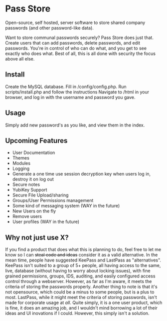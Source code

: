 Pass Store
==========

Open-source, self hosted, server software to store shared company passwords (and other password-like data).

Want to store communal passwords securely? Pass Store does just that. Create users that can add passwords, delete passwords, and edit passwords. You're in control of who can do what, and you get to see exactly who does what.
Best of all, this is all done with security the focus above all else.

Install
-------

Create the MySQL database. Fill in /config/config.php.
Run scripts/install.php and follow the instructions
Navigate to /html in your browser, and log in with the username and password you gave.

Usage
-----

Simply add new password's as you like, and view them in the index.

Upcoming Features
-----------------

* User Documentation
* Themes
* Modules
* Logging
* Generate a one time use session decryption key when users log in, destroy it on log out
* Secure notes
* YubiKey Support
* Secure File Upload/sharing
* Groups/User Permissions management
* Some kind of messaging system (WAY in the future)
* New Users on the fly
* Remove users
* User profiles (WAY in the future)

Why not just use X?
-------------------

If you find a product that does what this is planning to do, feel free to let me know so I can <strike>steal code and ideas</strike> consider it as a valid alternative.
In the mean time, people have suggested KeePass and LastPass as "alternatives".
KeePass isn't suited to a group of 5+ people, all having access to the same, live, database (without having to worry about locking issues), with fine grained permissions, groups, IDS, auditing, and easily configured access control through a webserver. However, as far as I'm aware, it meets the criteria of storing the passwords properly. Another thing to note is that it's not opensource, which could be a minus to some people, but is a plus to most.
LastPass, while it might meet the criteria of storing passwords, isn't made for corporate usage at *all*. Quite simply, it is a one user product, which is fine, it does an amazing job, and I wouldn't mind borrowing a lot of their ideas and UI inovations if I could. However, this simply isn't a solution.
